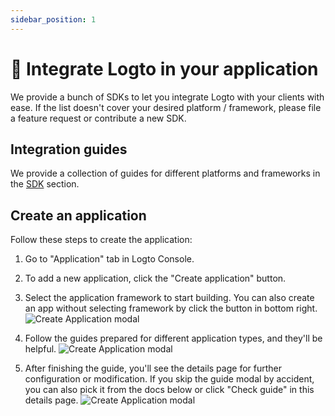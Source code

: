 ```yaml
---
sidebar_position: 1
---
```


# 🔗 Integrate Logto in your application

We provide a bunch of SDKs to let you integrate Logto with your clients with ease. If the list doesn't cover your desired platform / framework, please file a feature request or contribute a new SDK.

## Integration guides

We provide a collection of guides for different platforms and frameworks in the [SDK](/sdk) section.

## Create an application

Follow these steps to create the application:

1. Go to "Application" tab in Logto Console.

2. To add a new application, click the "Create application" button.

3. Select the application framework to start building. You can also create an app without selecting framework by click the button in bottom right.
   ![Create Application modal](./assets/create-app-select-framework.png)

4. Follow the guides prepared for different application types, and they'll be helpful.
   ![Create Application modal](./assets/create-app-sdk-guide.png)

5. After finishing the guide, you'll see the details page for further configuration or modification. If you skip the guide modal by accident, you can also pick it from the docs below or click "Check guide" in this details page.
   ![Create Application modal](./assets/create-app-detail-page.png)
